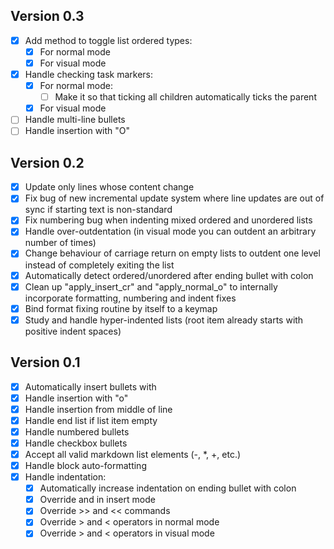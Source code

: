 ## Version 0.3

- [x] Add method to toggle list ordered types:
  - [x] For normal mode
  - [x] For visual mode
- [x] Handle checking task markers:
  - [x] For normal mode:
    - [ ] Make it so that ticking all children automatically ticks the parent
  - [x] For visual mode
- [ ] Handle multi-line bullets
- [ ] Handle insertion with "O"

## Version 0.2

- [x] Update only lines whose content change
- [x] Fix bug of new incremental update system where line updates are out of sync if starting text is non-standard
- [x] Fix numbering bug when indenting mixed ordered and unordered lists
- [x] Handle over-outdentation (in visual mode you can outdent an arbitrary number of times)
- [x] Change behaviour of carriage return on empty lists to outdent one level instead of completely exiting the list
- [x] Automatically detect ordered/unordered after ending bullet with colon
- [x] Clean up "apply_insert_cr" and "apply_normal_o" to internally incorporate formatting, numbering and indent fixes
- [x] Bind format fixing routine by itself to a keymap
- [x] Study and handle hyper-indented lists (root item already starts with positive indent spaces)

## Version 0.1

- [x] Automatically insert bullets with <CR>
- [x] Handle insertion with "o"
- [x] Handle insertion from middle of line
- [x] Handle end list if list item empty
- [x] Handle numbered bullets
- [x] Handle checkbox bullets
- [x] Accept all valid markdown list elements (-, \*, +, etc.)
- [x] Handle block auto-formatting
- [x] Handle indentation:
  - [x] Automatically increase indentation on ending bullet with colon
  - [x] Override <C-t> and <C-d> in insert mode
  - [x] Override >> and << commands
  - [x] Override > and < operators in normal mode
  - [x] Override > and < operators in visual mode
